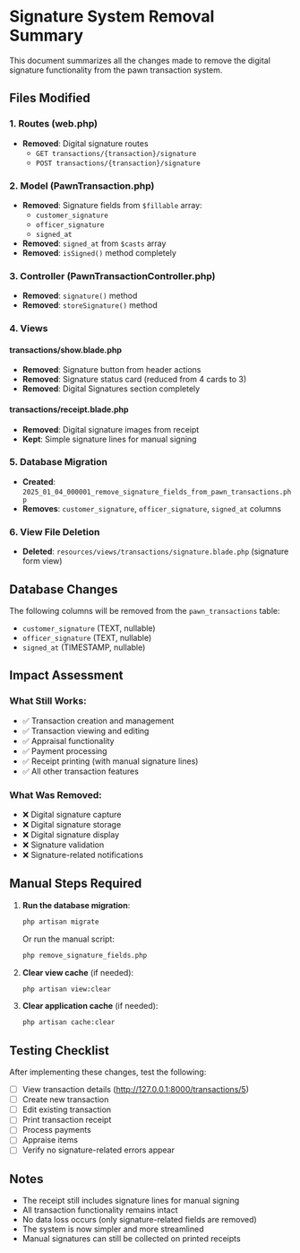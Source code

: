 # Signature System Removal Summary

This document summarizes all the changes made to remove the digital signature functionality from the pawn transaction system.

## Files Modified

### 1. Routes (web.php)
- **Removed**: Digital signature routes
  - `GET transactions/{transaction}/signature`
  - `POST transactions/{transaction}/signature`

### 2. Model (PawnTransaction.php)
- **Removed**: Signature fields from `$fillable` array:
  - `customer_signature`
  - `officer_signature`
  - `signed_at`
- **Removed**: `signed_at` from `$casts` array
- **Removed**: `isSigned()` method completely

### 3. Controller (PawnTransactionController.php)
- **Removed**: `signature()` method
- **Removed**: `storeSignature()` method

### 4. Views
#### transactions/show.blade.php
- **Removed**: Signature button from header actions
- **Removed**: Signature status card (reduced from 4 cards to 3)
- **Removed**: Digital Signatures section completely

#### transactions/receipt.blade.php
- **Removed**: Digital signature images from receipt
- **Kept**: Simple signature lines for manual signing

### 5. Database Migration
- **Created**: `2025_01_04_000001_remove_signature_fields_from_pawn_transactions.php`
- **Removes**: `customer_signature`, `officer_signature`, `signed_at` columns

### 6. View File Deletion
- **Deleted**: `resources/views/transactions/signature.blade.php` (signature form view)

## Database Changes

The following columns will be removed from the `pawn_transactions` table:
- `customer_signature` (TEXT, nullable)
- `officer_signature` (TEXT, nullable) 
- `signed_at` (TIMESTAMP, nullable)

## Impact Assessment

### What Still Works:
- ✅ Transaction creation and management
- ✅ Transaction viewing and editing
- ✅ Appraisal functionality
- ✅ Payment processing
- ✅ Receipt printing (with manual signature lines)
- ✅ All other transaction features

### What Was Removed:
- ❌ Digital signature capture
- ❌ Digital signature storage
- ❌ Digital signature display
- ❌ Signature validation
- ❌ Signature-related notifications

## Manual Steps Required

1. **Run the database migration**:
   ```bash
   php artisan migrate
   ```
   
   Or run the manual script:
   ```bash
   php remove_signature_fields.php
   ```

2. **Clear view cache** (if needed):
   ```bash
   php artisan view:clear
   ```

3. **Clear application cache** (if needed):
   ```bash
   php artisan cache:clear
   ```

## Testing Checklist

After implementing these changes, test the following:

- [ ] View transaction details (http://127.0.0.1:8000/transactions/5)
- [ ] Create new transaction
- [ ] Edit existing transaction
- [ ] Print transaction receipt
- [ ] Process payments
- [ ] Appraise items
- [ ] Verify no signature-related errors appear

## Notes

- The receipt still includes signature lines for manual signing
- All transaction functionality remains intact
- No data loss occurs (only signature-related fields are removed)
- The system is now simpler and more streamlined
- Manual signatures can still be collected on printed receipts